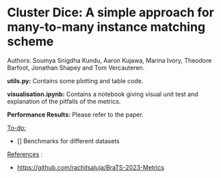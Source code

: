 # Cluster Dice: A simple approach for many-to-many instance matching scheme

Authors: Soumya Snigdha Kundu, Aaron Kujawa, Marina Ivory, Theodore Barfoot, Jonathan
Shapey and Tom Vercauteren.

**utils.py:** Contains some plotting and table code.

**visualisation.ipynb:** Contains a notebook giving visual unit test and explanation of the pitfalls of the metrics.

**Performance Results:** Please refer to the paper.

<u> To-do:</u> 
- [] Benchmarks for different datasets


<u> References</u> : 
- https://github.com/rachitsaluja/BraTS-2023-Metrics
